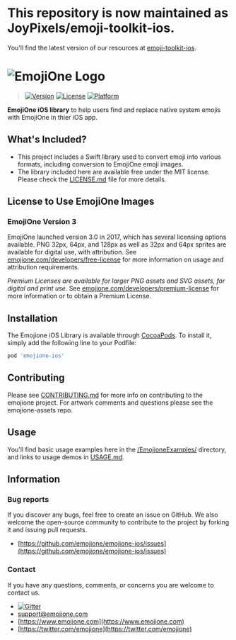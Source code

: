 # This repository is now maintained as JoyPixels/emoji-toolkit-ios.
You'll find the latest version of our resources at [emoji-toolkit-ios](https://github.com/joypixels/emoji-toolkit-ios). 

# ![EmojiOne Logo](https://www.emojione.com/images/vectors/emojione-typeface.svg)

> [![Version](https://img.shields.io/cocoapods/v/emojione-ios.svg?style=flat)](https://cocoapods.org/pods/emojione-ios)
[![License](https://img.shields.io/cocoapods/l/emojione-ios.svg?style=flat)](https://cocoapods.org/pods/emojione-ios)
[![Platform](https://img.shields.io/cocoapods/p/emojione-ios.svg?style=flat)](https://cocoapods.org/pods/emojione-ios)

**EmojiOne iOS library** to help users find and replace native system emojis with EmojiOne in thier iOS app.


## What's Included?

 - This project includes a Swift library used to convert emoji into various formats, including conversion to EmojiOne emoji images.
 - The library included here are available free under the MIT license.  Please check the [LICENSE.md](LICENSE.md) file for more details.
 
 
## License to Use EmojiOne Images
 
### EmojiOne Version 3
 
 EmojiOne launched version 3.0 in 2017, which has several licensing options available. PNG 32px, 64px, and 128px as well as 32px and 64px sprites are available for digital use, with attribution. See [emojione.com/developers/free-license](https://www.emojione.com/developers/free-license) for more information on usage and attribution requirements.
 
 *Premium Licenses are available for larger PNG assets and SVG assets, for digital and print use.* See [emojione.com/developers/premium-license](https://www.emojione.com/developers/premium-license) for more information or to obtain a Premium License.
 

## Installation

The Emojione iOS Library is available through [CocoaPods](https://cocoapods.org). To install
it, simply add the following line to your Podfile:

```ruby
pod 'emojione-ios'
```


## Contributing
Please see [CONTRIBUTING.md](CONTRIBUTING.md) for more info on contributing to the emojione project. For artwork comments and questions please see the emojione-assets repo.

## Usage
You'll find basic usage examples here in the [/EmojioneExamples/](EmojioneExamples/) directory, and links to usage demos in [USAGE.md](USAGE.md).


## Information

### Bug reports

If you discover any bugs, feel free to create an issue on GitHub. We also welcome the open-source community to contribute to the project by forking it and issuing pull requests.

 *  [https://github.com/emojione/emojione-ios/issues](https://github.com/emojione/emojione-ios/issues)


### Contact

If you have any questions, comments, or concerns you are welcome to contact us.

*  [![Gitter](https://badges.gitter.im/Join%20Chat.svg)](https://gitter.im/emojione/emojione?utm_source=badge&utm_medium=badge&utm_campaign=pr-badge)
* [support@emojione.com](mailto:support@emojione.com)
* [https://www.emojione.com](https://www.emojione.com)
* [https://twitter.com/emojione](https://twitter.com/emojione)
